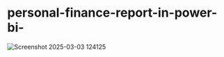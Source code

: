 # personal-finance-report-in-power-bi-
![Screenshot 2025-03-03 124125](https://github.com/user-attachments/assets/ea417a3a-73ef-4f27-9686-56c86433c78f)
